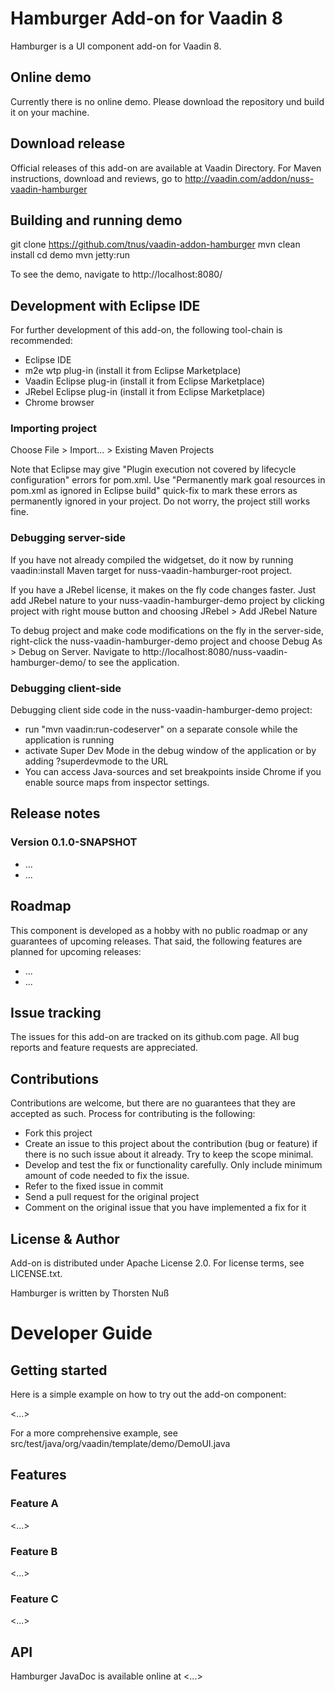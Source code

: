 # Hamburger Add-on for Vaadin 8

Hamburger is a UI component add-on for Vaadin 8.

## Online demo

Currently there is no online demo. Please download the repository und build it on your machine.

## Download release

Official releases of this add-on are available at Vaadin Directory. For Maven instructions, download and reviews, go to http://vaadin.com/addon/nuss-vaadin-hamburger

## Building and running demo

git clone https://github.com/tnus/vaadin-addon-hamburger
mvn clean install
cd demo
mvn jetty:run

To see the demo, navigate to http://localhost:8080/

## Development with Eclipse IDE

For further development of this add-on, the following tool-chain is recommended:
- Eclipse IDE
- m2e wtp plug-in (install it from Eclipse Marketplace)
- Vaadin Eclipse plug-in (install it from Eclipse Marketplace)
- JRebel Eclipse plug-in (install it from Eclipse Marketplace)
- Chrome browser

### Importing project

Choose File > Import... > Existing Maven Projects

Note that Eclipse may give "Plugin execution not covered by lifecycle configuration" errors for pom.xml. Use "Permanently mark goal resources in pom.xml as ignored in Eclipse build" quick-fix to mark these errors as permanently ignored in your project. Do not worry, the project still works fine. 

### Debugging server-side

If you have not already compiled the widgetset, do it now by running vaadin:install Maven target for nuss-vaadin-hamburger-root project.

If you have a JRebel license, it makes on the fly code changes faster. Just add JRebel nature to your nuss-vaadin-hamburger-demo project by clicking project with right mouse button and choosing JRebel > Add JRebel Nature

To debug project and make code modifications on the fly in the server-side, right-click the nuss-vaadin-hamburger-demo project and choose Debug As > Debug on Server. Navigate to http://localhost:8080/nuss-vaadin-hamburger-demo/ to see the application.

### Debugging client-side

Debugging client side code in the nuss-vaadin-hamburger-demo project:
  - run "mvn vaadin:run-codeserver" on a separate console while the application is running
  - activate Super Dev Mode in the debug window of the application or by adding ?superdevmode to the URL
  - You can access Java-sources and set breakpoints inside Chrome if you enable source maps from inspector settings.
 
## Release notes

### Version 0.1.0-SNAPSHOT
- ...
- ...

## Roadmap

This component is developed as a hobby with no public roadmap or any guarantees of upcoming releases. That said, the following features are planned for upcoming releases:
- ...
- ...

## Issue tracking

The issues for this add-on are tracked on its github.com page. All bug reports and feature requests are appreciated. 

## Contributions

Contributions are welcome, but there are no guarantees that they are accepted as such. Process for contributing is the following:
- Fork this project
- Create an issue to this project about the contribution (bug or feature) if there is no such issue about it already. Try to keep the scope minimal.
- Develop and test the fix or functionality carefully. Only include minimum amount of code needed to fix the issue.
- Refer to the fixed issue in commit
- Send a pull request for the original project
- Comment on the original issue that you have implemented a fix for it

## License & Author

Add-on is distributed under Apache License 2.0. For license terms, see LICENSE.txt.

Hamburger is written by Thorsten Nuß

# Developer Guide

## Getting started

Here is a simple example on how to try out the add-on component:

<...>

For a more comprehensive example, see src/test/java/org/vaadin/template/demo/DemoUI.java

## Features

### Feature A

<...>

### Feature B

<...>

### Feature C

<...>

## API

Hamburger JavaDoc is available online at <...>
